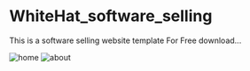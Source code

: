 # WhiteHat_software_selling
This is a software selling website template For Free download...

![home](https://user-images.githubusercontent.com/57828021/153703239-9a5f4e44-6320-4991-a46a-ba9f868af399.jpg)
![about](https://user-images.githubusercontent.com/57828021/153703245-1da6f778-d5e6-4d58-b72a-290765ac1136.jpg)
